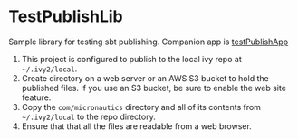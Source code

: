 # TestPublishLib #

Sample library for testing sbt publishing.
Companion app is [testPublishApp](https://github.com/mslinn/testPublishApp)

1. This project is configured to publish to the local ivy repo at `~/.ivy2/local`.
2. Create directory on a web server or an AWS S3 bucket to hold the published files.
If you use an S3 bucket, be sure to enable the web site feature.
3. Copy the `com/micronautics` directory and all of its contents from `~/.ivy2/local` to the repo directory.
4. Ensure that that all the files are readable from a web browser.
